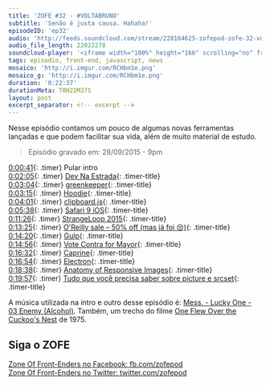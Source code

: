 ```yaml
---
title: 'ZOFE #32 - #VOLTABRUNO'
subtitle: 'Senão é justa causa. Hahaha!'
episodeID: 'ep32'
audio: 'http://feeds.soundcloud.com/stream/228164625-zofepod-zofe-32-voltabruno'
audio_file_length: 22022278
soundcloud-player: '<iframe width="100%" height="166" scrolling="no" frameborder="no" src="https://w.soundcloud.com/player/?url=https%3A//api.soundcloud.com/tracks/228164625&amp;color=ff5500&amp;auto_play=false&amp;hide_related=false&amp;show_comments=true&amp;show_user=true&amp;show_reposts=false"></iframe>'
tags: episodio, front-end, javascript, news
mosaico: 'http://i.imgur.com/RCHbm1e.png'
mosaico_g: 'http://i.imgur.com/RCHbm1e.png'
duration: '0:22:37'
durationMeta: T0H22M37S
layout: post
excerpt_separator: <!-- excerpt -->
---
```



Nesse episódio contamos um pouco de algumas novas ferramentas lançadas e que podem facilitar sua vida, além de muito material de estudo.
<!-- excerpt -->

> Episódio gravado em: 28/09/2015 - 9pm

[0:00:41](#t=0:00:41){: .timer} Pular intro<br>
[0:02:05](#t=0:02:05){: .timer} [Dev Na Estrada](http://devnaestrada.com.br/){: .timer-title}<br>
[0:03:04](#t=0:03:04){: .timer} [greenkeeper](http://greenkeeper.io/){: .timer-title}<br>
[0:03:15](#t=0:03:15){: .timer} [Hoodie](http://hood.ie){: .timer-title}<br>
[0:04:01](#t=0:04:01){: .timer} [clipboard.js](http://zenorocha.github.io/clipboard.js/){: .timer-title}<br>
[0:05:38](#t=0:05:38){: .timer} [Safari 9 iOS](https://developer.apple.com/library/prerelease/mac/releasenotes/General/WhatsNewInSafari/Articles/Safari_9.html#//apple_ref/doc/uid/TP40014305-CH9-SW27){: .timer-title}<br>
[0:11:26](#t=0:11:26){: .timer} [StrangeLoop 2015](https://www.youtube.com/playlist?list=PLcGKfGEEONaCIl5eU53uPBnRJ9rbIH32R){: .timer-title}<br>
[0:13:25](#t=0:13:25){: .timer} [O'Reilly sale – 50% off (mas já foi 😒)](http://shop.oreilly.com/category/deals/farewell-amazon-sync.do){: .timer-title}<br>
[0:14:20](#t=0:14:20){: .timer} [Gulp](http://gulpjs.com/){: .timer-title}<br>
[0:14:56](#t=0:14:56){: .timer} [Vote Contra for Mayor](http://www.votecontra.com/){: .timer-title}<br>
[0:16:32](#t=0:16:32){: .timer} [Caprine](https://github.com/sindresorhus/caprine){: .timer-title}<br>
[0:16:54](#t=0:16:54){: .timer} [Electron](https://github.com/atom/electron/){: .timer-title}<br>
[0:18:38](#t=0:18:38){: .timer} [Anatomy of Responsive Images](https://jakearchibald.com/2015/anatomy-of-responsive-images/){: .timer-title}<br>
[0:19:57](#t=0:19:57){: .timer} [Tudo que você precisa saber sobre picture e srcset](http://www.slideshare.net/caelumdev/tudo-que-voc-precisa-saber-sobre-ltpicture-e-srcset){: .timer-title}<br>

A música utilizada na intro e outro desse episódio é: [Mess. - Lucky One - 03 Enemy (Alcohol)](http://store.southerncitylab.net/album/lucky-one). Também, um trecho do filme [One Flew Over the Cuckoo's Nest](http://www.imdb.com/title/tt0073486/) de 1975.

## Siga o ZOFE

[Zone Of Front-Enders no Facebook: fb.com/zofepod](http://fb.com/zofepod/ "ZOFE no Facebook: fb.com/zofepod")<br>
[Zone Of Front-Enders no Twitter: twitter.com/zofepod](http://twitter.com/zofepod/ "ZOFE no Twitter")<br>
